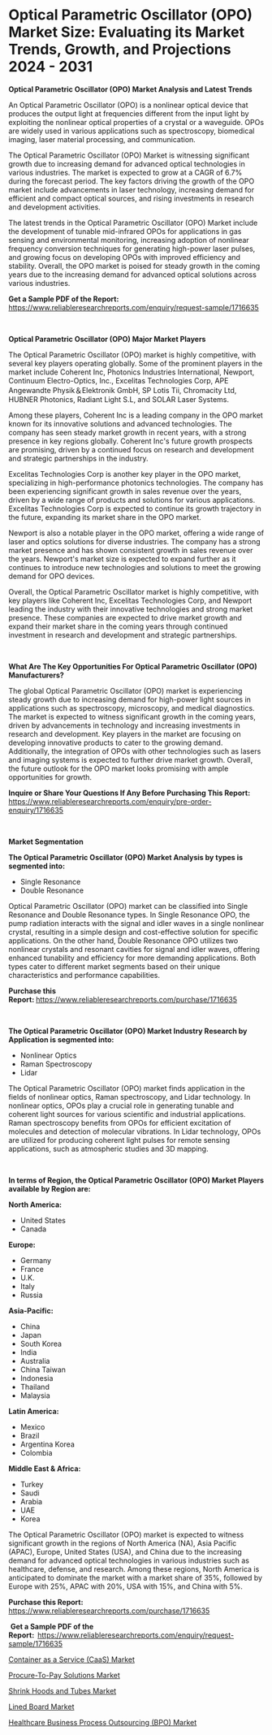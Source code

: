<p><h1>Optical Parametric Oscillator (OPO) Market Size: Evaluating its Market Trends, Growth, and Projections 2024 - 2031</h1></p><p><strong>Optical Parametric Oscillator (OPO) Market Analysis and Latest Trends</strong></p>
<p><p>An Optical Parametric Oscillator (OPO) is a nonlinear optical device that produces the output light at frequencies different from the input light by exploiting the nonlinear optical properties of a crystal or a waveguide. OPOs are widely used in various applications such as spectroscopy, biomedical imaging, laser material processing, and communication.</p><p>The Optical Parametric Oscillator (OPO) Market is witnessing significant growth due to increasing demand for advanced optical technologies in various industries. The market is expected to grow at a CAGR of 6.7% during the forecast period. The key factors driving the growth of the OPO market include advancements in laser technology, increasing demand for efficient and compact optical sources, and rising investments in research and development activities.</p><p>The latest trends in the Optical Parametric Oscillator (OPO) Market include the development of tunable mid-infrared OPOs for applications in gas sensing and environmental monitoring, increasing adoption of nonlinear frequency conversion techniques for generating high-power laser pulses, and growing focus on developing OPOs with improved efficiency and stability. Overall, the OPO market is poised for steady growth in the coming years due to the increasing demand for advanced optical solutions across various industries.</p></p>
<p><strong>Get a Sample PDF of the Report:&nbsp;</strong> <a href="https://www.reliableresearchreports.com/enquiry/request-sample/1716635">https://www.reliableresearchreports.com/enquiry/request-sample/1716635</a></p>
<p>&nbsp;</p>
<p><strong>Optical Parametric Oscillator (OPO) Major Market Players</strong></p>
<p><p>The Optical Parametric Oscillator (OPO) market is highly competitive, with several key players operating globally. Some of the prominent players in the market include Coherent Inc, Photonics Industries International, Newport, Continuum Electro-Optics, Inc., Excelitas Technologies Corp, APE Angewandte Physik＆Elektronik GmbH, SP Lotis Tii, Chromacity Ltd, HUBNER Photonics, Radiant Light S.L, and SOLAR Laser Systems.</p><p>Among these players, Coherent Inc is a leading company in the OPO market known for its innovative solutions and advanced technologies. The company has seen steady market growth in recent years, with a strong presence in key regions globally. Coherent Inc's future growth prospects are promising, driven by a continued focus on research and development and strategic partnerships in the industry.</p><p>Excelitas Technologies Corp is another key player in the OPO market, specializing in high-performance photonics technologies. The company has been experiencing significant growth in sales revenue over the years, driven by a wide range of products and solutions for various applications. Excelitas Technologies Corp is expected to continue its growth trajectory in the future, expanding its market share in the OPO market.</p><p>Newport is also a notable player in the OPO market, offering a wide range of laser and optics solutions for diverse industries. The company has a strong market presence and has shown consistent growth in sales revenue over the years. Newport's market size is expected to expand further as it continues to introduce new technologies and solutions to meet the growing demand for OPO devices.</p><p>Overall, the Optical Parametric Oscillator market is highly competitive, with key players like Coherent Inc, Excelitas Technologies Corp, and Newport leading the industry with their innovative technologies and strong market presence. These companies are expected to drive market growth and expand their market share in the coming years through continued investment in research and development and strategic partnerships.</p></p>
<p>&nbsp;</p>
<p><strong>What Are The Key Opportunities For Optical Parametric Oscillator (OPO) Manufacturers?</strong></p>
<p><p>The global Optical Parametric Oscillator (OPO) market is experiencing steady growth due to increasing demand for high-power light sources in applications such as spectroscopy, microscopy, and medical diagnostics. The market is expected to witness significant growth in the coming years, driven by advancements in technology and increasing investments in research and development. Key players in the market are focusing on developing innovative products to cater to the growing demand. Additionally, the integration of OPOs with other technologies such as lasers and imaging systems is expected to further drive market growth. Overall, the future outlook for the OPO market looks promising with ample opportunities for growth.</p></p>
<p><strong>Inquire or Share Your Questions If Any Before Purchasing This Report:</strong> <a href="https://www.reliableresearchreports.com/enquiry/pre-order-enquiry/1716635">https://www.reliableresearchreports.com/enquiry/pre-order-enquiry/1716635</a></p>
<p>&nbsp;</p>
<p><strong>Market Segmentation</strong></p>
<p><strong>The Optical Parametric Oscillator (OPO) Market Analysis by types is segmented into:</strong></p>
<p><ul><li>Single Resonance</li><li>Double Resonance</li></ul></p>
<p><p>Optical Parametric Oscillator (OPO) market can be classified into Single Resonance and Double Resonance types. In Single Resonance OPO, the pump radiation interacts with the signal and idler waves in a single nonlinear crystal, resulting in a simple design and cost-effective solution for specific applications. On the other hand, Double Resonance OPO utilizes two nonlinear crystals and resonant cavities for signal and idler waves, offering enhanced tunability and efficiency for more demanding applications. Both types cater to different market segments based on their unique characteristics and performance capabilities.</p></p>
<p><strong>Purchase this Report:&nbsp;</strong><a href="https://www.reliableresearchreports.com/purchase/1716635">https://www.reliableresearchreports.com/purchase/1716635</a></p>
<p>&nbsp;</p>
<p><strong>The Optical Parametric Oscillator (OPO) Market Industry Research by Application is segmented into:</strong></p>
<p><ul><li>Nonlinear Optics</li><li>Raman Spectroscopy</li><li>Lidar</li></ul></p>
<p><p>The Optical Parametric Oscillator (OPO) market finds application in the fields of nonlinear optics, Raman spectroscopy, and Lidar technology. In nonlinear optics, OPOs play a crucial role in generating tunable and coherent light sources for various scientific and industrial applications. Raman spectroscopy benefits from OPOs for efficient excitation of molecules and detection of molecular vibrations. In Lidar technology, OPOs are utilized for producing coherent light pulses for remote sensing applications, such as atmospheric studies and 3D mapping.</p></p>
<p>&nbsp;</p>
<p><strong>In terms of Region, the Optical Parametric Oscillator (OPO) Market Players available by Region are:</strong></p>
<p>
    <p> <strong> North America: </strong>
        <ul>
            <li>United States</li>
            <li>Canada</li>
        </ul>
        </p> 
    <p> <strong> Europe: </strong>
        <ul>
            <li>Germany</li>
            <li>France</li>
            <li>U.K.</li>
            <li>Italy</li>
            <li>Russia</li>
        </ul>
        </p> 
    <p> <strong> Asia-Pacific: </strong>
        <ul>
            <li>China</li>
            <li>Japan</li>
            <li>South Korea</li>
            <li>India</li>
            <li>Australia</li>
            <li>China Taiwan</li>
            <li>Indonesia</li>
            <li>Thailand</li>
            <li>Malaysia</li>
        </ul>
        </p> 
    <p> <strong> Latin America: </strong>
        <ul>
            <li>Mexico</li>
            <li>Brazil</li>
            <li>Argentina Korea</li>
            <li>Colombia</li>
        </ul>
        </p> 
    <p> <strong> Middle East & Africa: </strong>
        <ul>
            <li>Turkey</li>
            <li>Saudi</li>
            <li>Arabia</li>
            <li>UAE</li>
            <li>Korea</li>
        </ul>
    </p>
    </p>
<p><p>The Optical Parametric Oscillator (OPO) market is expected to witness significant growth in the regions of North America (NA), Asia Pacific (APAC), Europe, United States (USA), and China due to the increasing demand for advanced optical technologies in various industries such as healthcare, defense, and research. Among these regions, North America is anticipated to dominate the market with a market share of 35%, followed by Europe with 25%, APAC with 20%, USA with 15%, and China with 5%.</p></p>
<p><strong>Purchase this Report: </strong><a href="https://www.reliableresearchreports.com/purchase/1716635">https://www.reliableresearchreports.com/purchase/1716635</a></p>
<p>&nbsp;<strong>Get a Sample PDF of the Report:&nbsp;&nbsp;</strong><a href="https://www.reliableresearchreports.com/enquiry/request-sample/1716635">https://www.reliableresearchreports.com/enquiry/request-sample/1716635</a></p>
<p><strong></strong></p>
<p><p><a href="https://medium.com/@gaberaynor54567/container-as-a-service-caas-market-size-and-market-trends-complete-industry-overview-2024-to-924c260c4fd6">Container as a Service (CaaS) Market</a></p><p><a href="https://medium.com/@gaberaynor54567/procure-to-pay-solutions-market-trends-and-market-analysis-forecasted-for-period-2024-2031-71432e21b0c5">Procure-To-Pay Solutions Market</a></p><p><a href="https://github.com/beatblasta/Market-Research-Report-List-2/blob/main/shrink-hoods-and-tubes-market.md">Shrink Hoods and Tubes Market</a></p><p><a href="https://github.com/shotows/Market-Research-Report-List-1/blob/main/lined-board-market.md">Lined Board Market</a></p><p><a href="https://medium.com/@gaberaynor54567/healthcare-business-process-outsourcing-bpo-market-size-reveals-the-best-marketing-channels-in-e9088832fea2">Healthcare Business Process Outsourcing (BPO) Market</a></p></p>